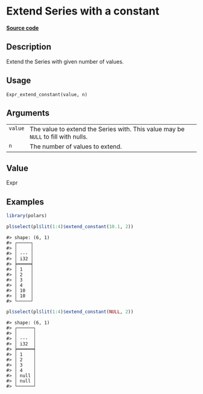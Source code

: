 

# Extend Series with a constant

[**Source code**](https://github.com/pola-rs/r-polars/tree/main/R/expr__expr.R#L3086)

## Description

Extend the Series with given number of values.

## Usage

<pre><code class='language-R'>Expr_extend_constant(value, n)
</code></pre>

## Arguments

<table>
<tr>
<td style="white-space: nowrap; font-family: monospace; vertical-align: top">
<code id="Expr_extend_constant_:_value">value</code>
</td>
<td>
The value to extend the Series with. This value may be <code>NULL</code>
to fill with nulls.
</td>
</tr>
<tr>
<td style="white-space: nowrap; font-family: monospace; vertical-align: top">
<code id="Expr_extend_constant_:_n">n</code>
</td>
<td>
The number of values to extend.
</td>
</tr>
</table>

## Value

Expr

## Examples

``` r
library(polars)

pl$select(pl$lit(1:4)$extend_constant(10.1, 2))
```

    #> shape: (6, 1)
    #> ┌─────┐
    #> │     │
    #> │ --- │
    #> │ i32 │
    #> ╞═════╡
    #> │ 1   │
    #> │ 2   │
    #> │ 3   │
    #> │ 4   │
    #> │ 10  │
    #> │ 10  │
    #> └─────┘

``` r
pl$select(pl$lit(1:4)$extend_constant(NULL, 2))
```

    #> shape: (6, 1)
    #> ┌──────┐
    #> │      │
    #> │ ---  │
    #> │ i32  │
    #> ╞══════╡
    #> │ 1    │
    #> │ 2    │
    #> │ 3    │
    #> │ 4    │
    #> │ null │
    #> │ null │
    #> └──────┘
